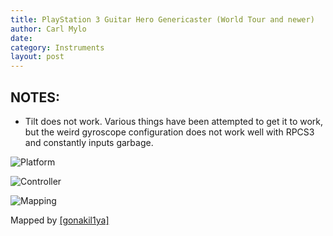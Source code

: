 ```yaml
---
title: PlayStation 3 Guitar Hero Genericaster (World Tour and newer)
author: Carl Mylo
date: 
category: Instruments
layout: post
---
```


## NOTES:

* Tilt does not work. Various things have been attempted to get it to work, but the weird gyroscope configuration does not work well with RPCS3 and constantly inputs garbage.


![Platform](https://raw.githubusercontent.com/hmxmilohax/rb3-pc/TheGreatSplit/assets/images/instruments/ps3.png "Platform") 

![Controller](https://raw.githubusercontent.com/hmxmilohax/rb3-pc/TheGreatSplit/assets/images/instruments/ghwtcontroller.png "Controller") 

![Mapping](https://raw.githubusercontent.com/hmxmilohax/rb3-pc/TheGreatSplit/assets/images/instruments/ps3ghwttarmapping.png "Mapping") 



Mapped by [[gonakil1ya]](https://linktr.ee/Gonakil1ya)
